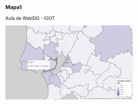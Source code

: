 <h3>Mapa1</h3><p></p>
Aula de WebSIG - IGOT <p></p>
<img src="mapa_github.jpg" alt="imagem mapa1" width="400" height="">
